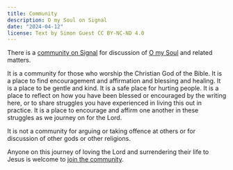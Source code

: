 ```yaml
---
title: Community
description: O my Soul on Signal
date: "2024-04-12"
license: Text by Simon Guest CC BY-NC-ND 4.0
---
```


There is a [community on Signal](https://signal.group/#CjQKILv1dPk0-Q3TXxS3IxEK5ukZmuYUVdCyJ2jmFxj_6N0LEhCjJT_KXvGIOpLutcBLdQ01) for discussion of [O my Soul](/about/) and related matters.

It is a community for those who worship the Christian God of the Bible.  It is a place to find encouragement and affirmation and blessing and healing.  It is a place to be gentle and kind.  It is a safe place for hurting people.  It is a place to reflect on how you have been blessed or encouraged by the writing here, or to share struggles you have experienced in living this out in practice.  It is a place to encourage and affirm one another in these struggles as we journey on for the Lord.

It is not a community for arguing or taking offence at others or for discussion of other gods or other religions.

Anyone on this journey of loving the Lord and surrendering their life to Jesus is welcome to [join the community](https://signal.group/#CjQKILv1dPk0-Q3TXxS3IxEK5ukZmuYUVdCyJ2jmFxj_6N0LEhCjJT_KXvGIOpLutcBLdQ01).
